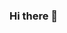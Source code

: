 ### Hi there 👋

<!--
**Qmanh/Qmanh** is a ✨ _special_ ✨ repository because its `README.md` (this file) appears on your GitHub profile.

Here are some ideas to get you started:

- 🔭 I am currently a final year student majoring in Computers Network and Data Communications at Ton Duc Thang University. Throughout my academic journey, I have accumulated valuable experience Backend Developer through some projects by using framework such as Spring Boot or Laravel.

-->
